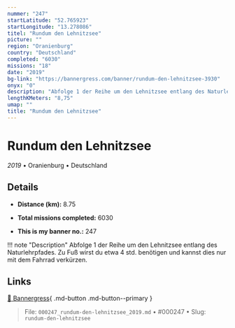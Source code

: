 ```yaml
---
nummer: "247"
startLatitude: "52.765923"
startLongitude: "13.278086"
titel: "Rundum den Lehnitzsee"
picture: ""
region: "Oranienburg"
country: "Deutschland"
completed: "6030"
missions: "18"
date: "2019"
bg-link: "https://bannergress.com/banner/rundum-den-lehnitzsee-3930"
onyx: "0"
description: "Abfolge 1 der Reihe um den Lehnitzsee entlang des Naturlehrpfades.\nZu Fuß wirst du etwa 4 std. benötigen und kannst dies nur mit dem Fahrrad verkürzen."
lengthKMeters: "8,75"
umap: ""
title: "Rundum den Lehnitzsee"
---
```

# Rundum den Lehnitzsee

*2019* • Oranienburg • Deutschland



## Details
- **Distance (km):** 8.75

- **Total missions completed:** 6030
- **This is my banner no.:** 247


!!! note "Description"
    Abfolge 1 der Reihe um den Lehnitzsee entlang des Naturlehrpfades.
Zu Fuß wirst du etwa 4 std. benötigen und kannst dies nur mit dem Fahrrad verkürzen.



## Links
[🔗 Bannergress](https://bannergress.com/banner/rundum-den-lehnitzsee-3930){ .md-button .md-button--primary }



> File: `000247_rundum-den-lehnitzsee_2019.md` • #000247 • Slug: `rundum-den-lehnitzsee`
